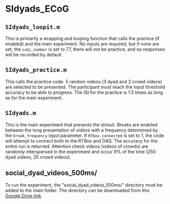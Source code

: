 # SIdyads_ECoG
 
## `SIdyads_loopit.m`
This is primarily a wrapping and looping function that calls the practice (if enabled) and the main experiment. No inputs are required, but if none are set, the `subj_number` is set to 77, there will not be practice, and no responses will be recorded by default.

## `SIdyads_practice.m`
This calls the practice code. 5 random videos (3 dyad and 2 crowd videos) are selected to be presented. The participant must reach the input threshold accuracy to be able to progress. The ISI for the practice is 1.5 times as long as for the main experiment.

## `SIdyads.m`
This is the main experiment that presents the stimuli. Breaks are enabled between the long presentation of videos with a frequency determined by the `break_frequency` input parameter. If `RTbox_connected` is set to 1, the code will attempt to connect both to the RTBox and DAQ. The accuracy for the entire run is returned. Attention check videos (videos of crowds) are randomly interspersed in the experiment and occur 9% of the time (250 dyad videos, 25 crowd videos).

## social_dyad_videos_500ms/
To run the experiment, the "social_dyad_videos_500ms/" directory must be added to the main folder. The directory can be downloaded from this [Google Drive link](https://drive.google.com/drive/folders/1-EGqd_Yp0yKg5ooeS0ujAVnPmdAlXAsC?usp=sharing).
